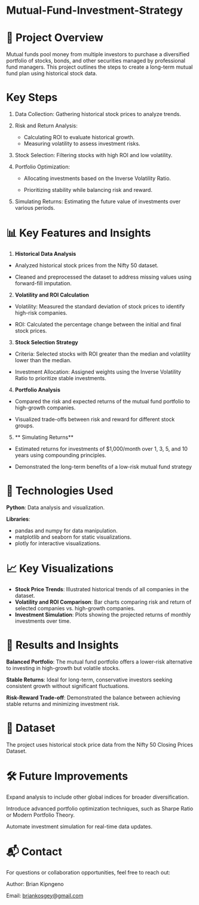 # Mutual-Fund-Investment-Strategy

# 📁 Project Overview

Mutual funds pool money from multiple investors to purchase a diversified portfolio of stocks, bonds, and other securities managed by professional fund managers. This project outlines the steps to create a long-term mutual fund plan using historical stock data.

# Key Steps

1. Data Collection: Gathering historical stock prices to analyze trends.
   
2. Risk and Return Analysis:
    - Calculating ROI to evaluate historical growth.
    -  Measuring volatility to assess investment risks.
  
3. Stock Selection: Filtering stocks with high ROI and low volatility.
   
4. Portfolio Optimization:
   
    - Allocating investments based on the Inverse Volatility Ratio.
  
    - Prioritizing stability while balancing risk and reward.
  
5. Simulating Returns: Estimating the future value of investments over various periods.

# 📊 Key Features and Insights

1. **Historical Data Analysis**

  - Analyzed historical stock prices from the Nifty 50 dataset.

  - Cleaned and preprocessed the dataset to address missing values using forward-fill imputation.

2. **Volatility and ROI Calculation**
   
  - Volatility: Measured the standard deviation of stock prices to identify high-risk companies.

  - ROI: Calculated the percentage change between the initial and final stock prices.

3. **Stock Selection Strategy**
   
  - Criteria: Selected stocks with ROI greater than the median and volatility lower than the median.

  - Investment Allocation: Assigned weights using the Inverse Volatility Ratio to prioritize stable investments.

4. **Portfolio Analysis**
   
  - Compared the risk and expected returns of the mutual fund portfolio to high-growth companies.

  - Visualized trade-offs between risk and reward for different stock groups.

5. ** Simulating Returns**

  - Estimated returns for investments of $1,000/month over 1, 3, 5, and 10 years using compounding principles.

  - Demonstrated the long-term benefits of a low-risk mutual fund strategy

# 🔧 Technologies Used

**Python**: Data analysis and visualization.

**Libraries**:

- pandas and numpy for data manipulation.
- matplotlib and seaborn for static visualizations.
- plotly for interactive visualizations.

# 📈 Key Visualizations
- **Stock Price Trends**: Illustrated historical trends of all companies in the dataset.
- **Volatility and ROI Comparison**: Bar charts comparing risk and return of selected companies vs. high-growth companies.
- **Investment Simulation**: Plots showing the projected returns of monthly investments over time.

# 🚀 Results and Insights

**Balanced Portfolio**: The mutual fund portfolio offers a lower-risk alternative to investing in high-growth but volatile stocks.

**Stable Returns**: Ideal for long-term, conservative investors seeking consistent growth without significant fluctuations.

**Risk-Reward Trade-off**: Demonstrated the balance between achieving stable returns and minimizing investment risk.

# 📂 Dataset
The project uses historical stock price data from the Nifty 50 Closing Prices Dataset.

# 🛠️ Future Improvements

Expand analysis to include other global indices for broader diversification.

Introduce advanced portfolio optimization techniques, such as Sharpe Ratio or Modern Portfolio Theory.

Automate investment simulation for real-time data updates.

# 📬 Contact
For questions or collaboration opportunities, feel free to reach out:

Author: Brian Kipngeno

Email: briankosgey@gmail.com

